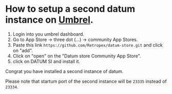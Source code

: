 How to setup a second datum instance on [Umbrel](https://umbrel.com).
===

1. Login into you umbrel dashboard.
2. Go to App Store -> three dot (...) -> community App Stores.
3. Paste this link `https://github.com/Retropex/datum-store.git` and click on "add".
4. Click on "open" on the "Datum store Community App Store".
5. click on DATUM SI and install it.

Congrat you have installed a second instance of datum.

Please note that startum port of the second instance will be `23335` instead of `23334`.
